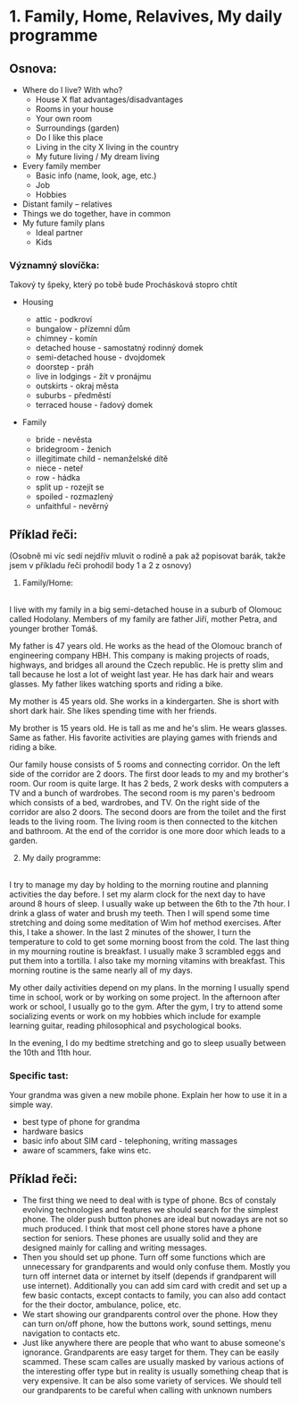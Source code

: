 # 1. Family, Home, Relavives, My daily programme

## Osnova:

* Where do I live? With who? 
  * House X flat advantages/disadvantages
  * Rooms in your house
  * Your own room
  * Surroundings (garden)
  * Do I like this place
  * Living in the city X living in the country
  * My future living / My dream living
* Every family member
  * Basic info (name, look, age, etc.)
  * Job
  * Hobbies 
* Distant family – relatives
* Things we do together, have in common  
* My future family plans
  * Ideal partner
  * Kids


### Významný slovíčka: 
Takový ty špeky, který po tobě bude Prochásková stopro chtít

* Housing
  * attic - podkroví
  * bungalow - přízemní dům
  * chimney - komín
  * detached house - samostatný rodinný domek  
  * semi-detached house - dvojdomek 
  * doorstep - práh
  * live in lodgings - žít v pronájmu
  * outskirts - okraj města
  * suburbs - předměstí
  * terraced house - řadový domek 

* Family
  * bride - nevěsta
  * bridegroom - ženich
  * illegitimate child - nemanželské dítě
  * niece - neteř
  * row - hádka
  * split up - rozejít se
  * spoiled - rozmazlený 
  * unfaithful - nevěrný

## Příklad řeči:

(Osobně mi víc sedí nejdřív mluvit o rodině a pak až popisovat barák, takže jsem v příkladu řeči prohodil body 1 a 2 z osnovy)

1. Family/Home: 
<br>
I live with my family in a big semi-detached house in a suburb of Olomouc called Hodolany. 
Members of my family are father Jiří, mother Petra, and younger brother Tomáš. 

My father is 47 years old. He works as the head of the Olomouc branch of engineering company HBH. This company is making projects of roads, highways, and bridges all around the Czech republic. 
He is pretty slim and tall because he lost a lot of weight last year. He has dark hair and wears glasses. My father likes watching sports and riding a bike. 
  
My mother is 45 years old. She works in a kindergarten. She is short with short dark hair. She likes spending time with her friends. 

My brother is 15 years old. He is tall as me and he's slim. He wears glasses. Same as father. His favorite activities are playing games with friends and riding a bike.  

Our family house consists of 5 rooms and connecting corridor. On the left side of the corridor are 2 doors. The first door leads to my and my brother's room. Our room is quite large. It has 
2 beds, 2 work desks with computers a TV and a bunch of wardrobes. 
The second room is my paren's bedroom which consists of a bed, wardrobes, and TV. 
On the right side of the corridor are also 2 doors. The second doors are from the toilet and the first leads to the living room. The living room is then connected to the kitchen and bathroom.
At the end of the corridor is one more door which leads to a garden.

2. My daily programme:
<br> 
I try to manage my day by holding to the morning routine and planning activities the day before. I set my alarm clock for the next day to have around 8 hours of sleep. I usually wake up between the 6th to the 7th hour. I drink a glass of water and brush my teeth. Then I will spend some time stretching and doing some meditation of Wim hof method exercises. After this, I take a shower. In the last 2 minutes of the shower, I turn the temperature to cold to get some morning boost from the cold. The last thing in my mourning routine is breakfast. I usually make 3 scrambled eggs and put them into a tortilla. I also take my morning vitamins with breakfast. This morning routine is the same nearly all of my days. 

My other daily activities depend on my plans. In the morning I usually spend time in school, work or by working on some project. 
In the afternoon after work or school, I usually go to the gym. After the gym, I try to attend some socializing events or work on my hobbies which include for example learning guitar, reading philosophical and psychological books. 

In the evening, I do my bedtime stretching and go to sleep usually between the 10th and 11th hour. 

### Specific tast:
Your grandma was given a new mobile phone. Explain her how to use it in a simple way.

* best type of phone for grandma
* hardware basics
* basic info about SIM card - telephoning, writing massages
* aware of scammers, fake wins etc.

## Příklad řeči:     
* The first thing we need to deal with is type of phone. Bcs of constaly evolving technologies and features we should search for the simplest phone. The older push button phones are ideal but nowadays are not so much produced. I think that most cell phone stores have a phone section for seniors. These phones are usually solid and they are designed mainly for calling and writing messages.
* Then you should set up phone. Turn off some functions which are unnecessary for grandparents and would only confuse them. Mostly you turn off internet data or internet by itself (depends if grandparent will use internet). Additionally you can add sim card with credit and set up a few basic contacts, except contacts to family, you can also add contact for the their doctor, ambulance, police, etc.
* We start showing our grandparents control over the phone. How they can turn on/off phone, how the buttons work, sound settings, menu navigation to contacts etc. 
* Just like anywhere there are people that who want to abuse someone's ignorance. Grandparents are easy target for them. They can be easily scammed. These scam calles are usually masked by various actions of the interesting offer type but in reality is usually something cheap that is very expensive. It can be also some variety of services. We should tell our grandparents to be careful when calling with unknown numbers